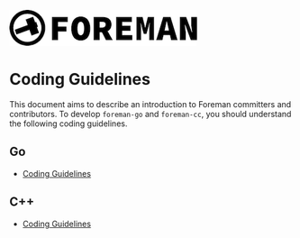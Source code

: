 ![foreman_logo](./img/icon.png)

# Coding Guidelines

This document aims to describe an introduction to Foreman committers and contributors.
To develop `foreman-go` and `foreman-cc`, you should understand the following coding guidelines.

## Go

- [Coding Guidelines](https://github.com/cybergarage/foreman-go/blob/master/doc/coding_guideline.md)

## C++

- [Coding Guidelines](https://github.com/cybergarage/foreman-cc/blob/master/doc/coding_guideline.md)
 